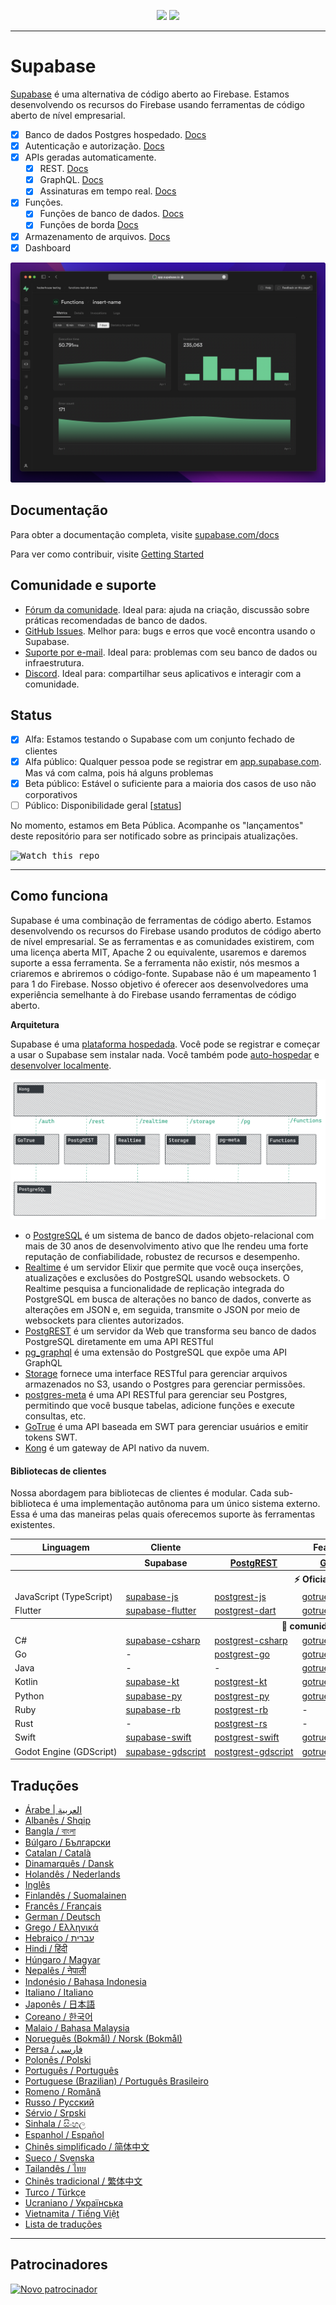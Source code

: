 <p align="center">
<img src="https://user-images.githubusercontent.com/8291514/213727234-cda046d6-28c6-491a-b284-b86c5cede25d.png#gh-light-mode-only">
<img src="https://user-images.githubusercontent.com/8291514/213727225-56186826-bee8-43b5-9b15-86e839d89393.png#gh-dark-mode-only">
</p>

---

# Supabase

[Supabase](https://supabase.com) é uma alternativa de código aberto ao Firebase. Estamos desenvolvendo os recursos do Firebase usando ferramentas de código aberto de nível empresarial.

- [x] Banco de dados Postgres hospedado. [Docs](https://supabase.com/docs/guides/database)
- [x] Autenticação e autorização. [Docs](https://supabase.com/docs/guides/auth)
- [x] APIs geradas automaticamente.
  - [x] REST. [Docs](https://supabase.com/docs/guides/database/api#rest-api)
  - [x] GraphQL. [Docs](https://supabase.com/docs/guides/database/api#graphql-api)
  - [x] Assinaturas em tempo real. [Docs](https://supabase.com/docs/guides/database/api#realtime-api)
- [x] Funções.
  - [x] Funções de banco de dados. [Docs](https://supabase.com/docs/guides/database/functions)
  - [x] Funções de borda [Docs](https://supabase.com/docs/guides/functions)
- [x] Armazenamento de arquivos. [Docs](https://supabase.com/docs/guides/storage)
- [x] Dashboard

![Supabase Dashboard](https://raw.githubusercontent.com/supabase/supabase/master/apps/www/public/images/github/supabase-dashboard.png)

## Documentação

Para obter a documentação completa, visite [supabase.com/docs](https://supabase.com/docs)

Para ver como contribuir, visite [Getting Started](./DEVELOPERS.md)

## Comunidade e suporte

- [Fórum da comunidade](https://github.com/supabase/supabase/discussions). Ideal para: ajuda na criação, discussão sobre práticas recomendadas de banco de dados.
- [GitHub Issues](https://github.com/supabase/supabase/issues). Melhor para: bugs e erros que você encontra usando o Supabase.
- [Suporte por e-mail](https://supabase.com/docs/support#business-support). Ideal para: problemas com seu banco de dados ou infraestrutura.
- [Discord](https://discord.supabase.com). Ideal para: compartilhar seus aplicativos e interagir com a comunidade.

## Status

- [x] Alfa: Estamos testando o Supabase com um conjunto fechado de clientes
- [x] Alfa público: Qualquer pessoa pode se registrar em [app.supabase.com](https://app.supabase.com). Mas vá com calma, pois há alguns problemas
- [x] Beta público: Estável o suficiente para a maioria dos casos de uso não corporativos
- [ ] Público: Disponibilidade geral [[status](https://supabase.com/docs/guides/getting-started/features#feature-status)]

No momento, estamos em Beta Pública. Acompanhe os "lançamentos" deste repositório para ser notificado sobre as principais atualizações.

<kbd><img src="https://raw.githubusercontent.com/supabase/supabase/d5f7f413ab356dc1a92075cb3cee4e40a957d5b1/web/static/watch-repo.gif" alt="Watch this repo"/></kbd>

---

## Como funciona

Supabase é uma combinação de ferramentas de código aberto. Estamos desenvolvendo os recursos do Firebase usando produtos de código aberto de nível empresarial. Se as ferramentas e as comunidades existirem, com uma licença aberta MIT, Apache 2 ou equivalente, usaremos e daremos suporte a essa ferramenta. Se a ferramenta não existir, nós mesmos a criaremos e abriremos o código-fonte. Supabase não é um mapeamento 1 para 1 do Firebase. Nosso objetivo é oferecer aos desenvolvedores uma experiência semelhante à do Firebase usando ferramentas de código aberto.

**Arquitetura**

Supabase é uma [plataforma hospedada](https://app.supabase.com). Você pode se registrar e começar a usar o Supabase sem instalar nada.
Você também pode [auto-hospedar](https://supabase.com/docs/guides/hosting/overview) e [desenvolver localmente](https://supabase.com/docs/guides/local-development).

![Arquitetura](https://github.com/supabase/supabase/blob/master/apps/docs/public/img/supabase-architecture.png)

- o [PostgreSQL](https://www.postgresql.org/) é um sistema de banco de dados objeto-relacional com mais de 30 anos de desenvolvimento ativo que lhe rendeu uma forte reputação de confiabilidade, robustez de recursos e desempenho.
- [Realtime](https://github.com/supabase/realtime) é um servidor Elixir que permite que você ouça inserções, atualizações e exclusões do PostgreSQL usando websockets. O Realtime pesquisa a funcionalidade de replicação integrada do PostgreSQL em busca de alterações no banco de dados, converte as alterações em JSON e, em seguida, transmite o JSON por meio de websockets para clientes autorizados.
- [PostgREST](http://postgrest.org/) é um servidor da Web que transforma seu banco de dados PostgreSQL diretamente em uma API RESTful
- [pg_graphql](http://github.com/supabase/pg_graphql/) é uma extensão do PostgreSQL que expõe uma API GraphQL
- [Storage](https://github.com/supabase/storage-api) fornece uma interface RESTful para gerenciar arquivos armazenados no S3, usando o Postgres para gerenciar permissões.
- [postgres-meta](https://github.com/supabase/postgres-meta) é uma API RESTful para gerenciar seu Postgres, permitindo que você busque tabelas, adicione funções e execute consultas, etc.
- [GoTrue](https://github.com/netlify/gotrue) é uma API baseada em SWT para gerenciar usuários e emitir tokens SWT.
- [Kong](https://github.com/Kong/kong) é um gateway de API nativo da nuvem.

#### Bibliotecas de clientes

Nossa abordagem para bibliotecas de clientes é modular. Cada sub-biblioteca é uma implementação autônoma para um único sistema externo. Essa é uma das maneiras pelas quais oferecemos suporte às ferramentas existentes.

<table style="table-layout:fixed; white-space: nowrap;">
  <tr>
    <th>Linguagem</th>
    <th>Cliente</th>
    <th colspan="5">Feature-Clients (incluídos no cliente Supabase)</th>
  </tr>
  
  <tr>
    <th></th>
    <th>Supabase</th>
    <th><a href="https://github.com/postgrest/postgrest" target="_blank" rel="noopener noreferrer">PostgREST</a></th>
    <th><a href="https://github.com/supabase/gotrue" target="_blank" rel="noopener noreferrer">GoTrue</a></th>
    <th><a href="https://github.com/supabase/realtime" target="_blank" rel="noopener noreferrer">Realtime</a></th>
    <th><a href="https://github.com/supabase/storage-api" target="_blank" rel="noopener noreferrer">Storage</a></th>
    <th>Functions</th>
  </tr>
  <!-- TEMPLATE FOR NEW ROW -->
  <!-- START ROW
  <tr>
    <td>lang</td>
    <td><a href="https://github.com/supabase-community/supabase-lang" target="_blank" rel="noopener noreferrer">supabase-lang</a></td>
    <td><a href="https://github.com/supabase-community/postgrest-lang" target="_blank" rel="noopener noreferrer">postgrest-lang</a></td>
    <td><a href="https://github.com/supabase-community/gotrue-lang" target="_blank" rel="noopener noreferrer">gotrue-lang</a></td>
    <td><a href="https://github.com/supabase-community/realtime-lang" target="_blank" rel="noopener noreferrer">realtime-lang</a></td>
    <td><a href="https://github.com/supabase-community/storage-lang" target="_blank" rel="noopener noreferrer">storage-lang</a></td>
  </tr>
  END ROW -->
  
  <th colspan="7">⚡️ Oficial ⚡️</th>
  
  <tr>
    <td>JavaScript (TypeScript)</td>
    <td><a href="https://github.com/supabase/supabase-js" target="_blank" rel="noopener noreferrer">supabase-js</a></td>
    <td><a href="https://github.com/supabase/postgrest-js" target="_blank" rel="noopener noreferrer">postgrest-js</a></td>
    <td><a href="https://github.com/supabase/gotrue-js" target="_blank" rel="noopener noreferrer">gotrue-js</a></td>
    <td><a href="https://github.com/supabase/realtime-js" target="_blank" rel="noopener noreferrer">realtime-js</a></td>
    <td><a href="https://github.com/supabase/storage-js" target="_blank" rel="noopener noreferrer">storage-js</a></td>
    <td><a href="https://github.com/supabase/functions-js" target="_blank" rel="noopener noreferrer">functions-js</a></td>
  </tr>
    <tr>
    <td>Flutter</td>
    <td><a href="https://github.com/supabase/supabase-flutter" target="_blank" rel="noopener noreferrer">supabase-flutter</a></td>
    <td><a href="https://github.com/supabase/postgrest-dart" target="_blank" rel="noopener noreferrer">postgrest-dart</a></td>
    <td><a href="https://github.com/supabase/gotrue-dart" target="_blank" rel="noopener noreferrer">gotrue-dart</a></td>
    <td><a href="https://github.com/supabase/realtime-dart" target="_blank" rel="noopener noreferrer">realtime-dart</a></td>
    <td><a href="https://github.com/supabase/storage-dart" target="_blank" rel="noopener noreferrer">storage-dart</a></td>
    <td><a href="https://github.com/supabase/functions-dart" target="_blank" rel="noopener noreferrer">functions-dart</a></td>
  </tr>
  
  <th colspan="7">💚 comunidade 💚</th>
  
  <tr>
    <td>C#</td>
    <td><a href="https://github.com/supabase-community/supabase-csharp" target="_blank" rel="noopener noreferrer">supabase-csharp</a></td>
    <td><a href="https://github.com/supabase-community/postgrest-csharp" target="_blank" rel="noopener noreferrer">postgrest-csharp</a></td>
    <td><a href="https://github.com/supabase-community/gotrue-csharp" target="_blank" rel="noopener noreferrer">gotrue-csharp</a></td>
    <td><a href="https://github.com/supabase-community/realtime-csharp" target="_blank" rel="noopener noreferrer">realtime-csharp</a></td>
    <td><a href="https://github.com/supabase-community/storage-csharp" target="_blank" rel="noopener noreferrer">storage-csharp</a></td>
    <td><a href="https://github.com/supabase-community/functions-csharp" target="_blank" rel="noopener noreferrer">functions-csharp</a></td>
  </tr>
  <tr>
    <td>Go</td>
    <td>-</td>
    <td><a href="https://github.com/supabase-community/postgrest-go" target="_blank" rel="noopener noreferrer">postgrest-go</a></td>
    <td><a href="https://github.com/supabase-community/gotrue-go" target="_blank" rel="noopener noreferrer">gotrue-go</a></td>
    <td>-</td>
    <td><a href="https://github.com/supabase-community/storage-go" target="_blank" rel="noopener noreferrer">storage-go</a></td>
    <td><a href="https://github.com/supabase-community/functions-go" target="_blank" rel="noopener noreferrer">functions-go</a></td>
  </tr>
  <tr>
    <td>Java</td>
    <td>-</td>
    <td>-</td>
    <td><a href="https://github.com/supabase-community/gotrue-java" target="_blank" rel="noopener noreferrer">gotrue-java</a></td>
    <td>-</td>
    <td><a href="https://github.com/supabase-community/storage-java" target="_blank" rel="noopener noreferrer">storage-java</a></td>
    <td>-</td>
  </tr>
  <tr>
    <td>Kotlin</td>
    <td><a href="https://github.com/supabase-community/supabase-kt" target="_blank" rel="noopener noreferrer">supabase-kt</a></td>
    <td><a href="https://github.com/supabase-community/supabase-kt/tree/master/Postgrest" target="_blank" rel="noopener noreferrer">postgrest-kt</a></td>
    <td><a href="https://github.com/supabase-community/supabase-kt/tree/master/GoTrue" target="_blank" rel="noopener noreferrer">gotrue-kt</a></td>
    <td><a href="https://github.com/supabase-community/supabase-kt/tree/master/Realtime" target="_blank" rel="noopener noreferrer">realtime-kt</a></td>
    <td><a href="https://github.com/supabase-community/supabase-kt/tree/master/Storage" target="_blank" rel="noopener noreferrer">storage-kt</a></td>
    <td><a href="https://github.com/supabase-community/supabase-kt/tree/master/Functions" target="_blank" rel="noopener noreferrer">functions-kt</a></td>
  </tr>
  <tr>
    <td>Python</td>
    <td><a href="https://github.com/supabase-community/supabase-py" target="_blank" rel="noopener noreferrer">supabase-py</a></td>
    <td><a href="https://github.com/supabase-community/postgrest-py" target="_blank" rel="noopener noreferrer">postgrest-py</a></td>
    <td><a href="https://github.com/supabase-community/gotrue-py" target="_blank" rel="noopener noreferrer">gotrue-py</a></td>
    <td><a href="https://github.com/supabase-community/realtime-py" target="_blank" rel="noopener noreferrer">realtime-py</a></td>
    <td><a href="https://github.com/supabase-community/storage-py" target="_blank" rel="noopener noreferrer">storage-py</a></td>
    <td><a href="https://github.com/supabase-community/functions-py" target="_blank" rel="noopener noreferrer">functions-py</a></td>
  </tr>
  <tr>
    <td>Ruby</td>
    <td><a href="https://github.com/supabase-community/supabase-rb" target="_blank" rel="noopener noreferrer">supabase-rb</a></td>
    <td><a href="https://github.com/supabase-community/postgrest-rb" target="_blank" rel="noopener noreferrer">postgrest-rb</a></td>
    <td>-</td>
    <td>-</td>
    <td>-</td>
    <td>-</td>
  </tr>
  <tr>
    <td>Rust</td>
    <td>-</td>
    <td><a href="https://github.com/supabase-community/postgrest-rs" target="_blank" rel="noopener noreferrer">postgrest-rs</a></td>
    <td>-</td>
    <td>-</td>
    <td>-</td>
    <td>-</td>
  </tr>
  <tr>
    <td>Swift</td>
    <td><a href="https://github.com/supabase-community/supabase-swift" target="_blank" rel="noopener noreferrer">supabase-swift</a></td>
    <td><a href="https://github.com/supabase-community/postgrest-swift" target="_blank" rel="noopener noreferrer">postgrest-swift</a></td>
    <td><a href="https://github.com/supabase-community/gotrue-swift" target="_blank" rel="noopener noreferrer">gotrue-swift</a></td>
    <td><a href="https://github.com/supabase-community/realtime-swift" target="_blank" rel="noopener noreferrer">realtime-swift</a></td>
    <td><a href="https://github.com/supabase-community/storage-swift" target="_blank" rel="noopener noreferrer">storage-swift</a></td>
    <td><a href="https://github.com/supabase-community/functions-swift" target="_blank" rel="noopener noreferrer">functions-swift</a></td>
  </tr>
  <tr>
    <td>Godot Engine (GDScript)</td>
    <td><a href="https://github.com/supabase-community/godot-engine.supabase" target="_blank" rel="noopener noreferrer">supabase-gdscript</a></td>
    <td><a href="https://github.com/supabase-community/postgrest-gdscript" target="_blank" rel="noopener noreferrer">postgrest-gdscript</a></td>
    <td><a href="https://github.com/supabase-community/gotrue-gdscript" target="_blank" rel="noopener noreferrer">gotrue-gdscript</a></td>
    <td><a href="https://github.com/supabase-community/realtime-gdscript" target="_blank" rel="noopener noreferrer">realtime-gdscript</a></td>
    <td><a href="https://github.com/supabase-community/storage-gdscript" target="_blank" rel="noopener noreferrer">storage-gdscript</a></td>
    <td><a href="https://github.com/supabase-community/functions-gdscript" target="_blank" rel="noopener noreferrer">functions-gdscript</a></td>
  </tr>
  
</table>

<!--- Remove this list if you're translating to another language, it's hard to keep updated across multiple files-->
<!--- Keep only the link to the list of translation files-->

## Traduções

- [Árabe | العربية](/i18n/README.ar.md)
- [Albanês / Shqip](/i18n/README.sq.md)
- [Bangla / বাংলা](/i18n/README.bn.md)
- [Búlgaro / Български](/i18n/README.bg.md)
- [Catalan / Català](/i18n/README.ca.md)
- [Dinamarquês / Dansk](/i18n/README.da.md)
- [Holandês / Nederlands](/i18n/README.nl.md)
- [Inglês](https://github.com/supabase/supabase)
- [Finlandês / Suomalainen](/i18n/README.fi.md)
- [Francês / Français](/i18n/README.fr.md)
- [German / Deutsch](/i18n/README.de.md)
- [Grego / Ελληνικά](/i18n/README.gr.md)
- [Hebraico / עברית](/i18n/README.he.md)
- [Hindi / हिंदी](/i18n/README.hi.md)
- [Húngaro / Magyar](/i18n/README.hu.md)
- [Nepalês / नेपाली](/i18n/README.ne.md)
- [Indonésio / Bahasa Indonesia](/i18n/README.id.md)
- [Italiano / Italiano](/i18n/README.it.md)
- [Japonês / 日本語](/i18n/README.jp.md)
- [Coreano / 한국어](/i18n/README.ko.md)
- [Malaio / Bahasa Malaysia](/i18n/README.ms.md)
- [Norueguês (Bokmål) / Norsk (Bokmål)](/i18n/README.nb-no.md)
- [Persa / فارسی](/i18n/README.fa.md)
- [Polonês / Polski](/i18n/README.pl.md)
- [Português / Português](/i18n/README.pt.md)
- [Portuguese (Brazilian) / Português Brasileiro](/i18n/README.pt-br.md)
- [Romeno / Română](/i18n/README.ro.md)
- [Russo / Pусский](/i18n/README.ru.md)
- [Sérvio / Srpski](/i18n/README.sr.md)
- [Sinhala / සිංහල](/i18n/README.si.md)
- [Espanhol / Español](/i18n/README.es.md)
- [Chinês simplificado / 简体中文](/i18n/README.zh-cn.md)
- [Sueco / Svenska](/i18n/README.sv.md)
- [Tailandês / ไทย](/i18n/README.th.md)
- [Chinês tradicional / 繁体中文](/i18n/README.zh-tw.md)
- [Turco / Türkçe](/i18n/README.tr.md)
- [Ucraniano / Українська](/i18n/README.uk.md)
- [Vietnamita / Tiếng Việt](/i18n/README.vi-vn.md)
- [Lista de traduções](/i18n/languages.md) <!--- Keep only this -->

---

## Patrocinadores

[![Novo patrocinador](https://user-images.githubusercontent.com/10214025/90518111-e74bbb00-e198-11ea-8f88-c9e3c1aa4b5b.png)](https://github.com/sponsors/supabase)
